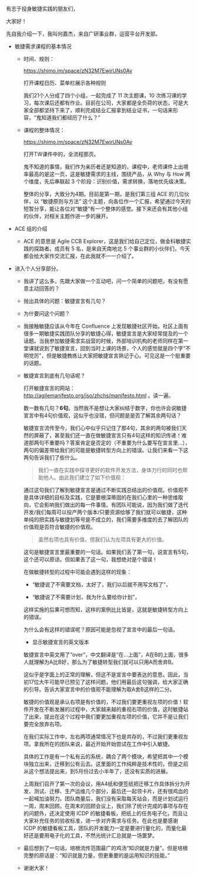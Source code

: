 有志于投身敏捷实践的朋友们，

大家好！

先自我介绍一下，我叫何嘉杰，来自广研事业群，运营平台开发部。

- 敏捷需求课程的基本情况

  - 时间、规则：

    https://shimo.im/space/zN32M7EwjrUNs0Av

    打开课程日历、菜单栏展示各种规则

    我们21个人分成了四个小组，一起完成了 11 次主题课，10 次练习课的学习，每次课后还都有作业。目前在公司，大家都是全负荷的状态，可是大家全部都坚持下来了，顺利完成结业汇报拿到结业证书，一句话来形容，“鬼知道我们都经历了什么？”

  - 课程的整体情况：

    https://shimo.im/space/zN32M7EwjrUNs0Av

    打开TW课件中的，全流程那页。

    鬼不知道的事情，我们作为亲历者还是知道的，课程中，老师课件上出境率最高的是这一页，这是敏捷需求的主线，围绕产品，从 Why 与 How 两个维度，先后串联起 3 个阶段：识别价值，需求转换，落地优先级决策。

    整体的分享，大致分为4期。目前是第一期，是我们第三组 ACE 的几位伙伴，以 “敏捷原则与方法” 这个主题，向各位作一个汇报，希望通过今天的短暂分享，能让各位对“敏捷”有一个整体的感觉。接下来还会有其他小组的伙伴，对相关主题作进一步的展开。

- ACE 组的介绍

  - ACE 的意思是 Agile CCB Explorer，这是我们给自己定位，做金科敏捷实践的探路者。成员有 5 名，是来自天南地北 5 个事业群的小伙伴们，今天都会给大家作交流汇报，在此我就不一一介绍了。

- 进入个人分享部分。

  - 我讲了这么多，先跟大家做一个互动吧，问一个简单的问题吧，有没有愿意主动回答的？

  - 抛出具体的问题：敏捷宣言有几句？

  - 为什要问这个问题？

  - 我接触敏捷应该从今年在 Confluence 上发现敏捷社区开始，社区上面有很多一期敏捷实践团队分享的敏捷心得，敏捷宣言是大家经常提及的一个话题。当我参加敏捷需求实战营的时候，外部培训机构的老师同样在第一堂课就说到了敏捷宣言，回到当时上课的场景，个人的感觉就是四个字“不明觉厉”，但是敏捷教练让大家把敏捷宣言熟记于心。可见这是一个挺重要的话题。

  - 敏捷宣言到底有几句话呢？

    打开敏捷宣言的网站：http://agilemanifesto.org/iso/zhchs/manifesto.html 。读一遍。

    数一数有几句？**6句**。当然我不是想让大家纠结于数字，你也许会说敏捷宣言中有4句价值观，这似乎也没错，但问题是是否了解其余两句话？

    敏捷宣言流传至今，我们心中似乎只记住了那4句，其余的两句被我们天然的屏蔽了，甚至我们还一直在做敏捷宣言只有4句这样的知识传递！难道那两句不重要吗？答案肯定是否定的（不重要为什么要写在宣言里...），两句的偏差带给我们的可能是敏捷转型方向上的错误。让我们来看一下这两句告诉我们了些什么。

    > 我们一直在实践中探寻更好的软件开发方法，身体力行的同时也帮助他人。由此我们建立了如下价值观：

    通过这句我们了解到敏捷宣言是通过不断实践总结出的价值观。价值观不是具体详细的目标及实践，它是要根深蒂固的在我们心里的一种思维取向，它会影响我们做出的每一件事情。有团队可能说，因为我们做了迭代开发/我们每周可以投产两个版本/只要资源给够了我们就可以敏捷，这种单纯的把实践与敏捷划等号是不成立的，我们需要多维度的去了解团队的价值观是否符合敏捷的价值观。

    > 虽然右项也具有价值，但我们认为左项具有更大的价值。

    这句是敏捷宣言里最重要的一句话。如果我们丢了第一句，说宣言有5句，这个还可以原谅。但如果丢了这一句，我想绝对是个错误！

    在做敏捷转型的过程中可能会遇到这样的现象：

    - “敏捷说了不需要文档，太好了，我们以后就不用写文档了”，

    - “敏捷说了不需要计划，我为什么要给你计划”，

    这样实施的后果可想而知，这样的案例比比皆是，这就是敏捷转型方向上的错误。

    为什么会有这样的错误呢？原因可能是忽视了宣言中的最后一句话。

    - 显示敏捷宣言的英文版本

    敏捷宣言中英文用了“over”，中文翻译是“在...上面”，A在B的上面，很多人就理解为A比B好，那么为了敏捷转型我们就可以只用A而舍弃B。

    这似乎是字面上的正常的理解，但这不是宣言中要表达的意思。因此，当初17位大牛可能早已预见了这样问题，他们用最后这句强调，给大家正确的引导。告诉大家宣言中的价值观不能理解为取A舍B这样的二分。
  
    敏捷的价值观是承认右项是有价值的，不过我们要更重视左项的价值！软件开发在不断发展的过程中，大家越来越的重视右项的价值，这时敏捷站了出来，提出在这个过程中我们要更加重视左项的价值，它并不是让我们要完全放弃右项。
  
    在我们实际工作中，左右两项通常情况下也是共存的，不过我们更重视左项。拿我所在的团队来说，最近开始开始尝试在工作中引入敏捷。
  
    具体的工作是有一个私有云的系统，耦合了两个模块，希望把其中一个模块独立出来，迁移到公有云去。这里面的工作纯粹是技术性的，但是之前从这个想法提出来，到5月份过去小半年了，还没有实质的进展。
  
    上周我们召开了第一次的会议，用A4纸和便签纸把迁移工作具体拆分为开发、测试、迁移、生产运维几个部分，最后还一起领卡片，还有很鸡血的一起喊加油努力。团队商量后，我们没有采取每天站会，而是计划试运行一周，周末回顾。在周末的回顾会议上，我们除了统计完成的事项与存在的问题外，还决定使用 ICDP 的敏捷看板，把纸上的任务电子化，而且让大家补充任务的验收标准，进一步对齐需求与任务。在此也是要感谢 ICDP 的敏捷看板工具，团队的开发能力一定是要进行量化的，而量化最好还是要用电子化的工具，不然光统计汇总就是一场噩梦。
  
  - 最后想到了一句话，培根流传范围最广的鸡汤“知识就是力量”。但是培根完整的原话是：“知识就是力量，但更重要的是运用知识的技能。”
  
  - 谢谢大家！


